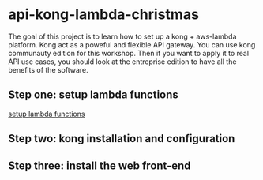 # api-kong-lambda-christmas

The goal of this project is to learn how to set up a kong + aws-lambda platform.
Kong act as a poweful and flexible API gateway. You can use kong communauty edition for this workshop. Then if you want to apply it to real API use cases, you should look at the entreprise edition to have all the benefits of the software.


## Step one: setup lambda functions

[setup lambda functions](./lambda-functions/lambda-functions.md)

## Step two: kong installation and configuration

## Step three: install the web front-end
